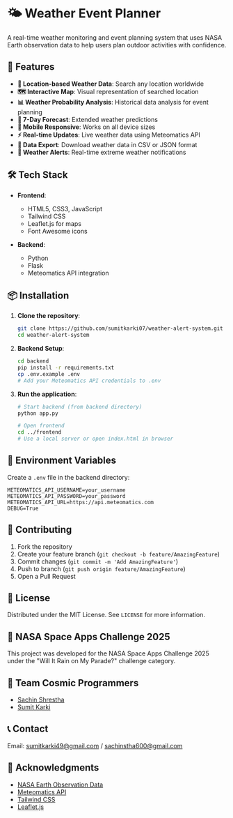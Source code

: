 # 🌤️ Weather Event Planner

A real-time weather monitoring and event planning system that uses NASA Earth observation data to help users plan outdoor activities with confidence.

## 🌟 Features

- **📍 Location-based Weather Data**: Search any location worldwide
- **🗺️ Interactive Map**: Visual representation of searched location
- **📊 Weather Probability Analysis**: Historical data analysis for event planning
- **📅 7-Day Forecast**: Extended weather predictions
- **📱 Mobile Responsive**: Works on all device sizes
- **⚡ Real-time Updates**: Live weather data using Meteomatics API
- **💾 Data Export**: Download weather data in CSV or JSON format
- **🔔 Weather Alerts**: Real-time extreme weather notifications



## 🛠️ Tech Stack

- **Frontend**:
  - HTML5, CSS3, JavaScript
  - Tailwind CSS
  - Leaflet.js for maps
  - Font Awesome icons

- **Backend**:
  - Python
  - Flask
  - Meteomatics API integration

## 📦 Installation

1. **Clone the repository**:
   ```bash
   git clone https://github.com/sumitkarki07/weather-alert-system.git
   cd weather-alert-system
   ```

2. **Backend Setup**:
   ```bash
   cd backend
   pip install -r requirements.txt
   cp .env.example .env
   # Add your Meteomatics API credentials to .env
   ```

3. **Run the application**:
   ```bash
   # Start backend (from backend directory)
   python app.py

   # Open frontend
   cd ../frontend
   # Use a local server or open index.html in browser
   ```

## 🔑 Environment Variables

Create a `.env` file in the backend directory:
```
METEOMATICS_API_USERNAME=your_username
METEOMATICS_API_PASSWORD=your_password
METEOMATICS_API_URL=https://api.meteomatics.com
DEBUG=True
```

## 🤝 Contributing

1. Fork the repository
2. Create your feature branch (`git checkout -b feature/AmazingFeature`)
3. Commit changes (`git commit -m 'Add AmazingFeature'`)
4. Push to branch (`git push origin feature/AmazingFeature`)
5. Open a Pull Request

## 📝 License

Distributed under the MIT License. See `LICENSE` for more information.

## 🎯 NASA Space Apps Challenge 2025

This project was developed for the NASA Space Apps Challenge 2025 under the "Will It Rain on My Parade?" challenge category.

## 👥 Team Cosmic Programmers

- [Sachin Shrestha](https://github.com/shrestha-sachin)
- [Sumit Karki](https://github.com/sumitkarki07)




## 📞 Contact

Email: sumitkarki49@gmail.com / sachinstha600@gmail.com


## 🙏 Acknowledgments

- [NASA Earth Observation Data](https://www.nasa.gov/earth)
- [Meteomatics API](https://www.meteomatics.com/)
- [Tailwind CSS](https://tailwindcss.com/)
- [Leaflet.js](https://leafletjs.com/)
